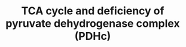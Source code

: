 ---
annotations:
- type: Pathway Ontology
  value: disease pathway
- type: Pathway Ontology
  value: pyruvate decarboxylase deficiency pathway
- type: Pathway Ontology
  value: citric acid cycle pathway
authors:
- Maguirre1
- MaintBot
- Mkutmon
- Khanspers
- MirellaKalafati
- DeSl
- Eweitz
description: 'When transported into the inner mitochondrial matrix, pyruvate encounters
  two principal metabolizing enzymes: pyruvate carboxylase, PC (a gluconeogenic enzyme)
  and pyruvate dehydrogenase (PDH), the first enzyme of the PDH complex (PDHc). With
  a high cell-energy charge, co-enzyme A (CoA) is highly acylated, principally as
  acetyl-CoA, and able to obligately activate pyruvate carboxylase, directing pyruvate
  toward gluconeogenesis. When the energy charge is low, CoA is not acylated, therefore,
  pyruvate carboxylase is inactive, and pyruvate is preferentially metabolized via
  the PDHc and the TCA cycle to CO2 and H2O. The acetyl-CoA produced by the PDHc enters
  the TCA cycle and the reduced electron carriers (NADH and FADH2) that are generated
  during the oxidative reactions can then be used to drive ATP synthesis via oxidative
  phosphorylation. Description source: [https://themedicalbiochemistrypage.org/tca-cycle.php
  The Medical Biochemistryp Page]  Proteins on this pathway have targeted assays available
  via the [https://assays.cancer.gov/available_assays?wp_id=WP2453 CPTAC Assay Portal].'
last-edited: 2021-05-22
organisms:
- Homo sapiens
redirect_from:
- /index.php/Pathway:WP2453
- /instance/WP2453
schema-jsonld:
- '@context': https://schema.org/
  '@id': https://wikipathways.github.io/pathways/WP2453.html
  '@type': Dataset
  creator:
    '@type': Organization
    name: WikiPathways
  description: 'When transported into the inner mitochondrial matrix, pyruvate encounters
    two principal metabolizing enzymes: pyruvate carboxylase, PC (a gluconeogenic
    enzyme) and pyruvate dehydrogenase (PDH), the first enzyme of the PDH complex
    (PDHc). With a high cell-energy charge, co-enzyme A (CoA) is highly acylated,
    principally as acetyl-CoA, and able to obligately activate pyruvate carboxylase,
    directing pyruvate toward gluconeogenesis. When the energy charge is low, CoA
    is not acylated, therefore, pyruvate carboxylase is inactive, and pyruvate is
    preferentially metabolized via the PDHc and the TCA cycle to CO2 and H2O. The
    acetyl-CoA produced by the PDHc enters the TCA cycle and the reduced electron
    carriers (NADH and FADH2) that are generated during the oxidative reactions can
    then be used to drive ATP synthesis via oxidative phosphorylation. Description
    source: [https://themedicalbiochemistrypage.org/tca-cycle.php The Medical Biochemistryp
    Page]  Proteins on this pathway have targeted assays available via the [https://assays.cancer.gov/available_assays?wp_id=WP2453
    CPTAC Assay Portal].'
  keywords:
  - PC
  - FH
  - Oxalosuccinate
  - PDHA1
  - OGDH
  - Dihydro-
  - Pyruvate
  - lipoamide-E
  - dihydrolipoamide-E
  - Succinate
  - Succinoyl-CoA
  - Glycolysis
  - ACO1
  - S-Acetyldihydro-
  - Acetyl-CoA
  - ACLY
  - Fumarate
  - IDH3A
  - hydroxypropyl-ThPP
  - Oxaloacetate
  - DLD
  - 2-Hydroxy-ethyl-
  - SDHA
  - DLST
  - MDH1
  - CS
  - 3-carboxy-1-
  - ThPP
  - 2-Oxo-glutarate
  - Citrate
  - pyruvate
  - SUCLG2
  - PCK1
  - DLAT
  - Lipoamide-E
  - S-Succinyl-
  - IDH1
  - (S)-Malate
  - Isocitrate
  - Phosphoenol-
  license: CC0
  name: TCA cycle and deficiency of pyruvate dehydrogenase complex (PDHc)
seo: CreativeWork
title: TCA cycle and deficiency of pyruvate dehydrogenase complex (PDHc)
wpid: WP2453
---